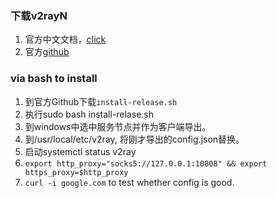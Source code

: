 ### 下载v2rayN
1. 官方中文文档，[click](https://www.v2ray.com/chapter_00/install.html)
2. 官方[github](https://github.com/v2fly/fhs-install-v2ray)


### via bash to install
1. 到官方Github下载`install-release.sh`
2. 执行sudo bash install-relase.sh
3. 到windows中选中服务节点并作为客户端导出。
4. 到/usr/local/etc/v2ray, 将刚才导出的config.json替换。
5. 启动systemctl status v2ray
6. `export http_proxy="socks5://127.0.0.1:10808" && export https_proxy=$http_proxy`
7. `curl -i google.com` to test whether config is good.
